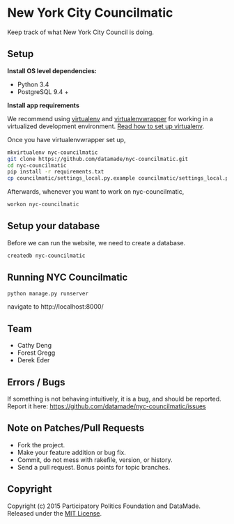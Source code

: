 # New York City Councilmatic

Keep track of what New York City Council is doing.

## Setup

**Install OS level dependencies:** 

* Python 3.4
* PostgreSQL 9.4 +

**Install app requirements**

We recommend using [virtualenv](http://virtualenv.readthedocs.org/en/latest/virtualenv.html) and [virtualenvwrapper](http://virtualenvwrapper.readthedocs.org/en/latest/install.html) for working in a virtualized development environment. [Read how to set up virtualenv](http://docs.python-guide.org/en/latest/dev/virtualenvs/).

Once you have virtualenvwrapper set up,

```bash
mkvirtualenv nyc-councilmatic
git clone https://github.com/datamade/nyc-councilmatic.git
cd nyc-councilmatic
pip install -r requirements.txt
cp councilmatic/settings_local.py.example councilmatic/settings_local.py.example
```

Afterwards, whenever you want to work on nyc-councilmatic,

```bash
workon nyc-councilmatic
```

## Setup your database

Before we can run the website, we need to create a database.

```bash
createdb nyc-councilmatic
```

## Running NYC Councilmatic

``` bash
python manage.py runserver
```

navigate to http://localhost:8000/

## Team

* Cathy Deng
* Forest Gregg
* Derek Eder

## Errors / Bugs

If something is not behaving intuitively, it is a bug, and should be reported.
Report it here: https://github.com/datamade/nyc-councilmatic/issues

## Note on Patches/Pull Requests
 
* Fork the project.
* Make your feature addition or bug fix.
* Commit, do not mess with rakefile, version, or history.
* Send a pull request. Bonus points for topic branches.

## Copyright

Copyright (c) 2015 Participatory Politics Foundation and DataMade. Released under the [MIT License](https://github.com/datamade/nyc-councilmatic/blob/master/LICENSE).
